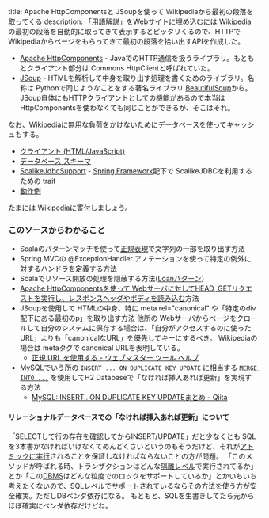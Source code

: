 title: Apache HttpComponentsと JSoupを使って Wikipediaから最初の段落を取ってくる
description: 「用語解説」をWebサイトに埋め込むには Wikipediaの最初の段落を自動的に取ってきて表示するとピッタリくるので、HTTPで Wikipediaからページをもらってきて最初の段落を拾い出すAPIを作成した。

- [Apache HttpComponents](http://hc.apache.org/) - JavaでのHTTP通信を扱うライブラリ。もともとクライアント部分は Commons HttpClientと呼ばれていた。
- [JSoup](http://jsoup.org/) - HTMLを解析して中身を取り出す処理を書くためのライブラリ。名称は Pythonで同じようなことをする著名ライブラリ [BeautifulSoup](http://www.crummy.com/software/BeautifulSoup/)から。
  JSoup自体にもHTTPクライアントとしての機能があるので本当は HttpComponentsを使わなくても同じことができるが、そこはそれ。

なお、<a href="#" data-wikipedia-page="ウィキペディア">Wikipedia</a>に無用な負荷をかけないためにデータベースを使ってキャッシュもする。

- [クライアント (HTML/JavaScript)](${contextRoot}/src/examples/webapp/wikipedia.html)
- [データベース スキーマ](${contextRoot}/src/examples/resources/db/migration/V0002__Wikipedia_cache.sql)
- [ScalikeJdbcSupport](${contextRoot}/src/main/scala/com/walbrix/spring/ScalikeJdbcSupport.scala) - <a href="#" data-wikipedia-page="Spring_Framework">Spring Framework</a>配下で ScalikeJDBCを利用するための trait
- [動作例](${contextRoot}/wikipedia.html)

たまには <a href="https://donate.wikimedia.org">Wikipediaに寄付</a>しましょう。

### このソースからわかること

- Scalaのパターンマッチを使って<a href="#" data-wikipedia-page="正規表現">正規表現</a>で文字列の一部を取り出す方法
- Spring MVCの @ExceptionHandler アノテーションを使って特定の例外に対するハンドラを定義する方法
- Scalaでリソース開放の処理を隠蔽する方法([Loanパターン](http://www.ne.jp/asahi/hishidama/home/tech/scala/sample/using.html)）
- [Apache HttpComponentsを使って Webサーバに対してHEAD, GETリクエストを実行し、レスポンスヘッダやボディを読み込む](http://hc.apache.org/httpcomponents-client-ga/tutorial/html/fundamentals.html#d5e49)方法
- JSoupを使用して HTMLの中身、特に meta rel="canonical" や「特定のdiv配下にある最初のp」を取り出す方法
  他所の Webサーバからページをクロールして自分のシステムに保存する場合は、「自分がアクセスするのに使ったURL」よりも「canonicalなURL」を優先してキーにするべき。
  Wikipediaの場合は metaタグで canonical URLを表明している。
    - [正規 URL を使用する - ウェブマスター ツール ヘルプ](https://support.google.com/webmasters/answer/139066?hl=ja)
- MySQLでいう所の ```INSERT ... ON DUPLICATE KEY UPDATE``` に相当する [```MERGE INTO ...```](http://www.h2database.com/html/grammar.html#merge) を使用してH2 Databaseで「なければ挿入あれば更新」を実現する方法
    - [MySQL: INSERT...ON DUPLICATE KEY UPDATEまとめ - Qiita](http://qiita.com/yuzroz/items/f0eccf847b2ea42f885f)

#### リレーショナルデータベースでの「なければ挿入あれば更新」について

「SELECTして行の存在を確認してからINSERT/UPDATE」だと少なくとも SQLを3本書かなければいけなくてめんどくさいというのもそうだけど、それが<a href="#" data-wikipedia-page="不可分操作">アトミックに実行</a>されることを保証しなければならないことの方が問題。
「このメソッドが呼ばれる時、トランザクションはどんな<a href="#" data-wikipedia-page="トランザクション分離レベル">隔離レベル</a>で実行されてるか」とか「この<a href="#" data-wikipedia-page="データベース管理システム">DBMS</a>はどんな粒度でのロックをサポートしているか」とかいちいち考えたくないので、SQLレベルでサポートされているならその方法を使う方が安全確実。ただしDBベンダ依存になる。
もともと、SQLを生書きしてたら元からほぼ確実にベンダ依存だけどね。